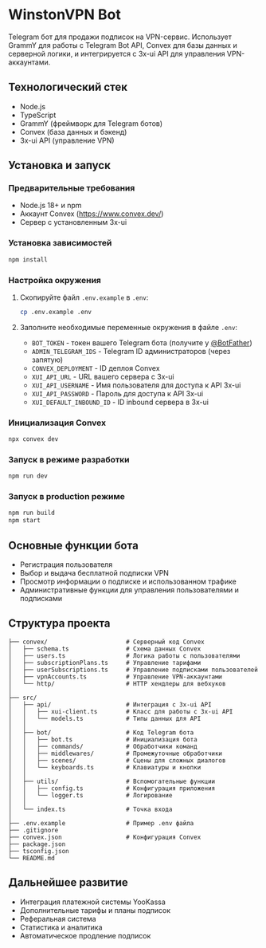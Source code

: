 # WinstonVPN Bot

Telegram бот для продажи подписок на VPN-сервис. Использует GrammY для работы с Telegram Bot API, Convex для базы данных и серверной логики, и интегрируется с 3x-ui API для управления VPN-аккаунтами.

## Технологический стек

- Node.js
- TypeScript
- GrammY (фреймворк для Telegram ботов)
- Convex (база данных и бэкенд)
- 3x-ui API (управление VPN)

## Установка и запуск

### Предварительные требования

- Node.js 18+ и npm
- Аккаунт Convex (https://www.convex.dev/)
- Сервер с установленным 3x-ui

### Установка зависимостей

```bash
npm install
```

### Настройка окружения

1. Скопируйте файл `.env.example` в `.env`:
   ```bash
   cp .env.example .env
   ```

2. Заполните необходимые переменные окружения в файле `.env`:
   - `BOT_TOKEN` - токен вашего Telegram бота (получите у [@BotFather](https://t.me/BotFather))
   - `ADMIN_TELEGRAM_IDS` - Telegram ID администраторов (через запятую)
   - `CONVEX_DEPLOYMENT` - ID деплоя Convex
   - `XUI_API_URL` - URL вашего сервера с 3x-ui
   - `XUI_API_USERNAME` - Имя пользователя для доступа к API 3x-ui
   - `XUI_API_PASSWORD` - Пароль для доступа к API 3x-ui
   - `XUI_DEFAULT_INBOUND_ID` - ID inbound сервера в 3x-ui

### Инициализация Convex

```bash
npx convex dev
```

### Запуск в режиме разработки

```bash
npm run dev
```

### Запуск в production режиме

```bash
npm run build
npm start
```

## Основные функции бота

- Регистрация пользователя
- Выбор и выдача бесплатной подписки VPN
- Просмотр информации о подписке и использованном трафике
- Административные функции для управления пользователями и подписками

## Структура проекта

```
├── convex/                      # Серверный код Convex
│   ├── schema.ts                # Схема данных Convex
│   ├── users.ts                 # Логика работы с пользователями
│   ├── subscriptionPlans.ts     # Управление тарифами
│   ├── userSubscriptions.ts     # Управление подписками пользователей
│   ├── vpnAccounts.ts           # Управление VPN-аккаунтами
│   └── http/                    # HTTP хендлеры для вебхуков
│
├── src/
│   ├── api/                     # Интеграция с 3x-ui API
│   │   ├── xui-client.ts        # Класс для работы с 3x-ui API
│   │   └── models.ts            # Типы данных для API
│   │
│   ├── bot/                     # Код Telegram бота
│   │   ├── bot.ts               # Инициализация бота
│   │   ├── commands/            # Обработчики команд
│   │   ├── middlewares/         # Промежуточные обработчики
│   │   ├── scenes/              # Сцены для сложных диалогов
│   │   └── keyboards.ts         # Клавиатуры и кнопки
│   │
│   ├── utils/                   # Вспомогательные функции
│   │   ├── config.ts            # Конфигурация приложения
│   │   └── logger.ts            # Логирование
│   │
│   └── index.ts                 # Точка входа
│
├── .env.example                 # Пример .env файла
├── .gitignore
├── convex.json                  # Конфигурация Convex
├── package.json
├── tsconfig.json
└── README.md
```

## Дальнейшее развитие

- Интеграция платежной системы YooKassa
- Дополнительные тарифы и планы подписок
- Реферальная система
- Статистика и аналитика
- Автоматическое продление подписок 
